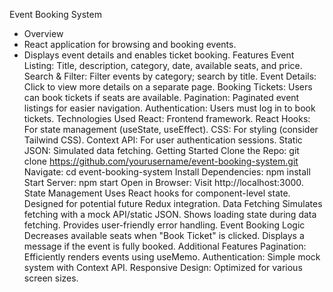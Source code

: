 Event Booking System
 - Overview
- React application for browsing and booking events.
- Displays event details and enables ticket booking.
Features
Event Listing: Title, description, category, date, available seats, and price.
Search & Filter: Filter events by category; search by title.
Event Details: Click to view more details on a separate page.
Booking Tickets: Users can book tickets if seats are available.
Pagination: Paginated event listings for easier navigation.
Authentication: Users must log in to book tickets.
Technologies Used
React: Frontend framework.
React Hooks: For state management (useState, useEffect).
CSS: For styling (consider Tailwind CSS).
Context API: For user authentication sessions.
Static JSON: Simulated data fetching.
Getting Started
Clone the Repo: git clone https://github.com/yourusername/event-booking-system.git
Navigate: cd event-booking-system
Install Dependencies: npm install
Start Server: npm start
Open in Browser: Visit http://localhost:3000.
State Management
Uses React hooks for component-level state.
Designed for potential future Redux integration.
Data Fetching
Simulates fetching with a mock API/static JSON.
Shows loading state during data fetching.
Provides user-friendly error handling.
Event Booking Logic
Decreases available seats when "Book Ticket" is clicked.
Displays a message if the event is fully booked.
Additional Features
Pagination: Efficiently renders events using useMemo.
Authentication: Simple mock system with Context API.
Responsive Design: Optimized for various screen sizes.
